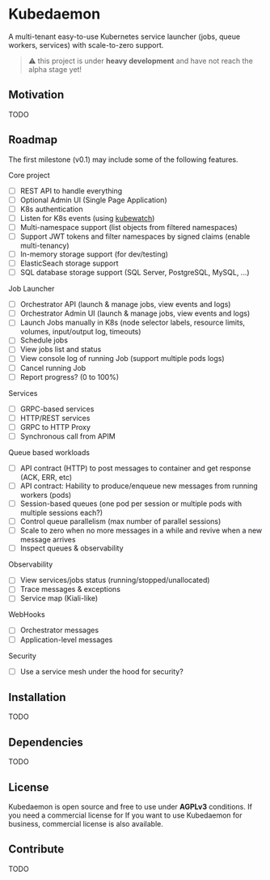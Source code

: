 # Kubedaemon
A multi-tenant easy-to-use Kubernetes service launcher (jobs, queue workers, services) with scale-to-zero support.

> :warning: this project is under **heavy development** and have not reach the alpha stage yet!

## Motivation

TODO

## Roadmap

The first milestone (v0.1) may include some of the following features.

Core project
- [ ] REST API to handle everything
- [ ] Optional Admin UI (Single Page Application)
- [ ] K8s authentication
- [ ] Listen for K8s events (using [kubewatch](https://github.com/bitnami-labs/kubewatch))
- [ ] Multi-namespace support (list objects from filtered namespaces)
- [ ] Support JWT tokens and filter namespaces by signed claims (enable multi-tenancy)
- [ ] In-memory storage support (for dev/testing)
- [ ] ElasticSeach storage support
- [ ] SQL database storage support (SQL Server, PostgreSQL, MySQL, ...)

Job Launcher
- [ ] Orchestrator API (launch & manage jobs, view events and logs)
- [ ] Orchestrator Admin UI (launch & manage jobs, view events and logs)
- [ ] Launch Jobs manually in K8s (node selector labels, resource limits, volumes, input/output log, timeouts)
- [ ] Schedule jobs
- [ ] View jobs list and status
- [ ] View console log of running Job (support multiple pods logs)
- [ ] Cancel running Job
- [ ] Report progress? (0 to 100%)

Services
- [ ] GRPC-based services
- [ ] HTTP/REST services
- [ ] GRPC to HTTP Proxy
- [ ] Synchronous call from APIM

Queue based workloads
- [ ] API contract (HTTP) to post messages to container and get response (ACK, ERR, etc)
- [ ] API contract: Hability to produce/enqueue new messages from running workers (pods) 
- [ ] Session-based queues (one pod per session or multiple pods with multiple sessions each?)
- [ ] Control queue parallelism (max number of parallel sessions)
- [ ] Scale to zero when no more messages in a while and revive when a new message arrives
- [ ] Inspect queues & observability

Observability
- [ ] View services/jobs status (running/stopped/unallocated)
- [ ] Trace messages & exceptions
- [ ] Service map (Kiali-like)

WebHooks
- [ ] Orchestrator messages
- [ ] Application-level messages

Security
- [ ] Use a service mesh under the hood for security?

## Installation

TODO

## Dependencies

TODO

## License

Kubedaemon is open source and free to use under **AGPLv3** conditions. If you need a commercial license for 
If you want to use Kubedaemon for business, commercial license is also available.

## Contribute

TODO

